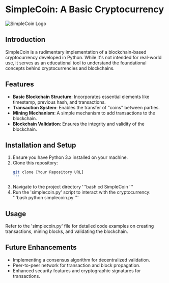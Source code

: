# SimpleCoin: A Basic Cryptocurrency

![SimpleCoin Logo](path_to_your_logo.png)  <!-- Optional: Replace 'path_to_your_logo.png' with the path to a logo if you have one -->

## Introduction
SimpleCoin is a rudimentary implementation of a blockchain-based cryptocurrency developed in Python. While it's not intended for real-world use, it serves as an educational tool to understand the foundational concepts behind cryptocurrencies and blockchains.

## Features
- **Basic Blockchain Structure**: Incorporates essential elements like timestamp, previous hash, and transactions.
- **Transaction System**: Enables the transfer of "coins" between parties.
- **Mining Mechanism**: A simple mechanism to add transactions to the blockchain.
- **Blockchain Validation**: Ensures the integrity and validity of the blockchain.

## Installation and Setup
1. Ensure you have Python 3.x installed on your machine.
2. Clone this repository:
   ```bash
   git clone [Your Repository URL]
   '''

3. Navigate to the project directory
   '''bash
   cd SimpleCoin
   '''
4. Run the 'simplecoin.py' script to interact with the cryptocurrency:
   '''bash
   python simplecoin.py
   '''

## Usage
Refer to the 'simplecoin.py' file for detailed code examples on creating transactions, mining blocks, and validating the blockchain.

## Future Enhancements
- Implementing a consensus algorithm for decentralized validation.
- Peer-to-peer network for transaction and block propagation.
- Enhanced security features and cryptographic signatures for transactions.